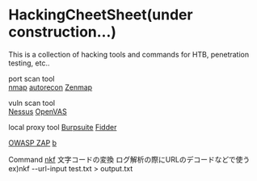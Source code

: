 # HackingCheetSheet(under construction...)
This is a collection of hacking tools and commands for HTB, penetration testing, etc..

port scan tool<br>
[nmap]()
[autorecon]()
[Zenmap]()

vuln scan tool<br>
[Nessus]()
[OpenVAS]()

local proxy tool
[Burpsuite]()
[Fidder]()

[OWASP ZAP]()
[ b]()
[]()
[]()
[]()

Command
[nkf]()
  文字コードの変換
  ログ解析の際にURLのデコードなどで使う
  ex)nkf --url-input test.txt > output.txt
